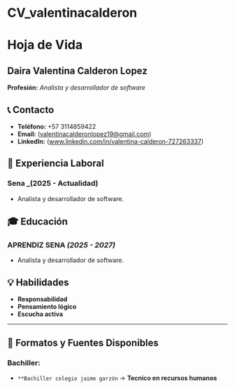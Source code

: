 # CV_valentinacalderon
# Hoja de Vida

## Daira Valentina Calderon Lopez
**Profesión:** _Analista y desarrollador de software_

## 📞 Contacto
- **Teléfono:** +57 3114859422
- **Email:** (valentinacalderonlopez19@gmail.com)
- **LinkedIn:** (www.linkedin.com/in/valentina-calderon-727263337)

## 🏢 Experiencia Laboral
### **Sena** _(2025 - Actualidad)
- Analista y desarrollador de software.

## 🎓 Educación

### **APRENDIZ SENA** _(2025 - 2027)_
- Analista y desarrollador de software.
  

## 💡 Habilidades
- **Responsabilidad**
- **Pensamiento lógico**
- **Escucha activa**

---

## 🎨 Formatos y Fuentes Disponibles


### **Bachiller:**
- `**Bachiller colegio jaime garzón` → **Tecnico en recursos humanos**


